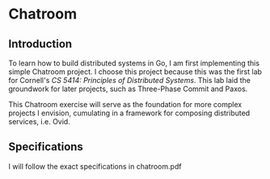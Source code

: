 # Chatroom

## Introduction 

To learn how to build distributed systems in Go, I am first implementing
this simple Chatroom project. I choose this project because this was the 
first lab for Cornell's *CS 5414: Principles of Distributed Systems*. 
This lab laid the groundwork for later projects, such as Three-Phase 
Commit and Paxos.

This Chatroom exercise will serve as the foundation for more complex
projects I envision, cumulating in a framework for composing distributed
services, i.e. Ovid.

## Specifications

I will follow the exact specifications in chatroom.pdf